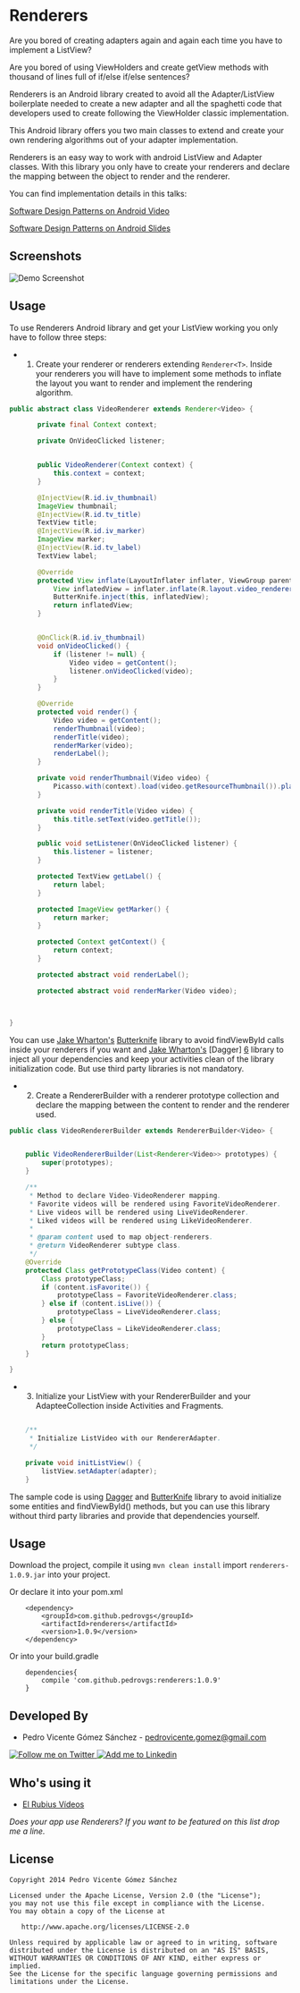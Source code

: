 Renderers
=========


Are you bored of creating adapters again and again each time you have to implement a ListView?

Are you bored of using ViewHolders and create getView methods with thousand of lines full of if/else if/else sentences?

Renderers is an Android library created to avoid all the Adapter/ListView boilerplate needed to create a new adapter and all the spaghetti code that developers used to create following the ViewHolder classic implementation.

This Android library offers you two main classes to extend and create your own rendering algorithms out of your adapter implementation.

Renderers is an easy way to work with android ListView and Adapter classes. With this library you only have to create your renderers and declare the mapping between the object to render and the renderer.

You can find implementation details in this talks:

[Software Design Patterns on Android Video][4]

[Software Design Patterns on Android Slides][5]


Screenshots
-----------

![Demo Screenshot][1]

Usage
-----

To use Renderers Android library and get your ListView working you only have to follow three steps:

* 1. Create your renderer or renderers extending ``Renderer<T>``. Inside your renderers you will have to implement some methods to inflate the layout you want to render and implement the rendering algorithm.

```java
public abstract class VideoRenderer extends Renderer<Video> {

       private final Context context;

       private OnVideoClicked listener;


       public VideoRenderer(Context context) {
           this.context = context;
       }

       @InjectView(R.id.iv_thumbnail)
       ImageView thumbnail;
       @InjectView(R.id.tv_title)
       TextView title;
       @InjectView(R.id.iv_marker)
       ImageView marker;
       @InjectView(R.id.tv_label)
       TextView label;

       @Override
       protected View inflate(LayoutInflater inflater, ViewGroup parent) {
           View inflatedView = inflater.inflate(R.layout.video_renderer, parent, false);
           ButterKnife.inject(this, inflatedView);
           return inflatedView;
       }


       @OnClick(R.id.iv_thumbnail)
       void onVideoClicked() {
           if (listener != null) {
               Video video = getContent();
               listener.onVideoClicked(video);
           }
       }

       @Override
       protected void render() {
           Video video = getContent();
           renderThumbnail(video);
           renderTitle(video);
           renderMarker(video);
           renderLabel();
       }

       private void renderThumbnail(Video video) {
           Picasso.with(context).load(video.getResourceThumbnail()).placeholder(R.drawable.placeholder).into(thumbnail);
       }

       private void renderTitle(Video video) {
           this.title.setText(video.getTitle());
       }

       public void setListener(OnVideoClicked listener) {
           this.listener = listener;
       }

       protected TextView getLabel() {
           return label;
       }

       protected ImageView getMarker() {
           return marker;
       }

       protected Context getContext() {
           return context;
       }

       protected abstract void renderLabel();

       protected abstract void renderMarker(Video video);



}
```


You can use [Jake Wharton's][2] [Butterknife][3] library to avoid findViewById calls inside your renderers if you want and [Jake Wharton's][2] [Dagger] [6] library to inject all your dependencies and keep your activities clean of the library initialization code. But use third party libraries is not mandatory.


* 2. Create a RendererBuilder with a renderer prototype collection and declare the mapping between the content to render and the renderer used.

```java
public class VideoRendererBuilder extends RendererBuilder<Video> {


    public VideoRendererBuilder(List<Renderer<Video>> prototypes) {
        super(prototypes);
    }

    /**
     * Method to declare Video-VideoRenderer mapping.
     * Favorite videos will be rendered using FavoriteVideoRenderer.
     * Live videos will be rendered using LiveVideoRenderer.
     * Liked videos will be rendered using LikeVideoRenderer.
     *
     * @param content used to map object-renderers.
     * @return VideoRenderer subtype class.
     */
    @Override
    protected Class getPrototypeClass(Video content) {
        Class prototypeClass;
        if (content.isFavorite()) {
            prototypeClass = FavoriteVideoRenderer.class;
        } else if (content.isLive()) {
            prototypeClass = LiveVideoRenderer.class;
        } else {
            prototypeClass = LikeVideoRenderer.class;
        }
        return prototypeClass;
    }

}
```

* 3. Initialize your ListView with your RendererBuilder<T> and your AdapteeCollection inside Activities and Fragments.

```java

    /**
     * Initialize ListVideo with our RendererAdapter.
     */

    private void initListView() {
        listView.setAdapter(adapter);
    }
```

The sample code is using [Dagger][6] and [ButterKnife][4] library to avoid initialize some entities and findViewById() methods, but you can use this library without third party libraries and provide that dependencies yourself.

Usage
-----

Download the project, compile it using ```mvn clean install``` import ``renderers-1.0.9.jar`` into your project.

Or declare it into your pom.xml

        <dependency>
            <groupId>com.github.pedrovgs</groupId>
            <artifactId>renderers</artifactId>
            <version>1.0.9</version>
        </dependency>


Or into your build.gradle

        dependencies{
            compile 'com.github.pedrovgs:renderers:1.0.9'
        }


Developed By
------------

* Pedro Vicente Gómez Sánchez - <pedrovicente.gomez@gmail.com>

<a href="https://twitter.com/pedro_g_s">
  <img alt="Follow me on Twitter" src="http://imageshack.us/a/img812/3923/smallth.png" />
</a>
<a href="http://www.linkedin.com/in/pedrovg">
  <img alt="Add me to Linkedin" src="http://imageshack.us/a/img41/7877/smallld.png" />
</a>

Who's using it
--------------

* [El Rubius Vídeos][7]

*Does your app use Renderers? If you want to be featured on this list drop me a line.*


License
-------

    Copyright 2014 Pedro Vicente Gómez Sánchez

    Licensed under the Apache License, Version 2.0 (the "License");
    you may not use this file except in compliance with the License.
    You may obtain a copy of the License at

       http://www.apache.org/licenses/LICENSE-2.0

    Unless required by applicable law or agreed to in writing, software
    distributed under the License is distributed on an "AS IS" BASIS,
    WITHOUT WARRANTIES OR CONDITIONS OF ANY KIND, either express or implied.
    See the License for the specific language governing permissions and
    limitations under the License.


[1]: http://raw.github.com/pedrovgs/Renderers/master/art/Screenshot_demo_1.png
[2]: https://github.com/JakeWharton
[3]: https://github.com/JakeWharton/butterknife
[4]: https://vimeo.com/87450999
[5]: http://www.slideshare.net/PedroVicenteGmezSnch/newsfeed?nf_redirect=true
[6]: https://github.com/square/dagger
[7]: https://play.google.com/store/apps/details?id=com.nero.elrubiusomg